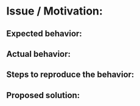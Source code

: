 # Issue / Motivation:

## Expected behavior:

## Actual behavior:

## Steps to reproduce the behavior:

## Proposed solution:
